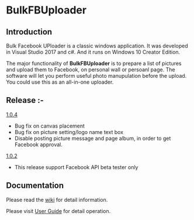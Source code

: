 # BulkFBUploader

## Introduction
Bulk Facebook UPloader is a classic windows application. It was developed in
Visual Studio 2017 and c#. And it runs on Windows 10 Creator Edition.

The major functionality of **BulkFBUploader** is to prepare a list of pictures
and upload them to Facebook, on personal wall or persoanl page. The software will
let you perform useful photo manupulation before the upload. You could use
this as an all-in-one uploader.

## Release :-
[1.0.4](https://github.com/bb23-hk/BulkFBUploader/releases/download/1.0.2.0/Release.1.0.4.0.zip)
- Bug fix on canvas placement
- Bug fix on picture setting/logo name text box
- Disable posting picture message and page album, in order to get Facebook approval.

[1.0.2](https://github.com/bb23-hk/BulkFBUploader/releases/download/1.0.2.0/Release.1.0.2.0.zip)
- This release support Facebook API beta tester only


## Documentation
Please read the [wiki](https://github.com/bb23-hk/BulkFBUploader/wiki) for detail information.

Please visit [User Guide](https://bb23-hk.github.io/BulkFBUploader/BulkFBUploader/help/index.html) for detail operation.
